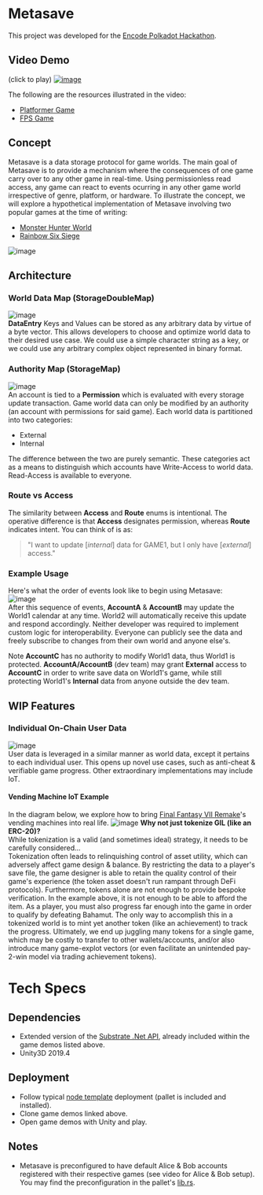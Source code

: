 # Metasave
This project was developed for the [Encode Polkadot Hackathon](https://www.encode.club/polkadot-club-hackathon). 
## Video Demo
(click to play)
[![image](https://user-images.githubusercontent.com/1028926/139475111-90bc8c40-ef4a-4c10-a520-7ff8d3468668.png)](https://www.youtube.com/watch?v=oZd8Vu2ZqiQ)

The following are the resources illustrated in the video:
* [Platformer Game](https://dev.azure.com/bonillakelvin/MetaSave/_git/Polkadot_Platformer)
* [FPS Game](https://dev.azure.com/bonillakelvin/MetaSave/_git/Polkadot_FPS)

## Concept
Metasave is a data storage protocol for game worlds. The main goal of Metasave is to provide a mechanism where the consequences of one game carry over to any other game in real-time. Using permissionless read access, any game can react to events ocurring in any other game world irrespective of genre, platform, or hardware. To illustrate the concept, we will explore a hypothetical implementation of Metasave involving two popular games at the time of writing: 
* [Monster Hunter World](http://www.monsterhunterworld.com/us/)
* [Rainbow Six Siege](https://www.ubisoft.com/en-gb/game/rainbow-six/siege)

![image](https://user-images.githubusercontent.com/1028926/138626583-67dbe1a2-6991-43bc-bfd9-f45712ea6b8e.png)

## Architecture
### World Data Map (StorageDoubleMap)
![image](https://user-images.githubusercontent.com/1028926/138798123-5ba5866e-e222-4d33-a4a8-facd31159213.png)  
**DataEntry** Keys and Values can be stored as any arbitrary data by virtue of a byte vector. This allows developers to choose and optimize world data to their desired use case. We could use a simple character string as a key, or we could use any arbitrary complex object represented in binary format.
### Authority Map (StorageMap)
![image](https://user-images.githubusercontent.com/1028926/138798404-5e994e26-8d95-4a24-a150-d7ea4717105c.png)  
An account is tied to a **Permission** which is evaluated with every storage update transaction. Game world data can only be modified by an authority (an account with permissions for said game). Each world data is partitioned into two categories:
* External
* Internal

The difference between the two are purely semantic. These categories act as a means to distinguish which accounts have Write-Access to world data. Read-Access is available to everyone.

### Route vs Access  
The similarity between **Access** and **Route** enums is intentional. The operative difference is that **Access** designates permission, whereas **Route** indicates intent. You can think of is as:

> "I want to update [*internal*] data for GAME1, but I only have [*external*] access."

### Example Usage
Here's what the order of events look like to begin using Metasave:  
![image](https://user-images.githubusercontent.com/1028926/138800337-314bd68c-d573-46a2-b71c-dfa341920ce9.png)  
After this sequence of events, **AccountA** & **AccountB** may update the World1 calendar at any time. World2 will automatically receive this update and respond accordingly. 
Neither developer was required to implement custom logic for interoperability. Everyone can publicly see the data and freely subscribe to changes from their own world and anyone else's.  

Note **AccountC** has no authority to modify World1 data, thus World1 is protected. **AccountA/AccountB** (dev team) may grant **External** access to **AccountC** in order to write save data on World1's game, while still protecting World1's **Internal** data from anyone outside the dev team. 


## WIP Features
### Individual On-Chain User Data
![image](https://user-images.githubusercontent.com/1028926/141663167-cb933bdc-4e5d-4f0d-97e0-d3c83cd99146.png)  
User data is leveraged in a similar manner as world data, except it pertains to each individual user. This opens up novel use cases, such as anti-cheat & verifiable game progress. Other extraordinary implementations may include IoT.

#### Vending Machine IoT Example
In the diagram below, we explore how to bring [Final Fantasy VII Remake](https://www.playstation.com/en-us/games/final-fantasy-vii-remake/)'s vending machines into real life. 
![image](https://user-images.githubusercontent.com/1028926/139705304-0e95736c-9843-4a55-ac29-c593a15854f2.png)
**Why not just tokenize GIL (like an ERC-20)?**  
While tokenization is a valid (and sometimes ideal) strategy, it needs to be carefully considered...  
Tokenization often leads to relinquishing control of asset utility, which can adversely affect game design & balance. By restricting the data to a player's save file, the game designer is able to retain the quality control of their game's experience (the token asset doesn't run rampant through DeFi protocols). Furthermore, tokens alone are not enough to provide bespoke verification. In the example above, it is not enough to be able to afford the item. As a player, you must also progress far enough into the game in order to qualify by defeating Bahamut. The only way to accomplish this in a tokenized world is to mint yet another token (like an achievement) to track the progress. Ultimately, we end up juggling many tokens for a single game, which may be costly to transfer to other wallets/accounts, and/or also introduce many game-explot vectors (or even facilitate an unintended pay-2-win model via trading achievement tokens).

# Tech Specs
## Dependencies
*  Extended version of the [Substrate .Net API](https://github.com/ajuna-network/SubstrateNetApi), already included within the game demos listed above.
*  Unity3D 2019.4

## Deployment
*  Follow typical [node template](https://github.com/substrate-developer-hub/substrate-node-template) deployment (pallet is included and installed).
*  Clone game demos linked above.
*  Open game demos with Unity and play.

## Notes
*  Metasave is preconfigured to have default Alice & Bob accounts registered with their respective games (see video for Alice & Bob setup). You may find the preconfiguration in the pallet's [lib.rs](https://github.com/kilogold/HackWeek-Sept2021/blob/daba356a66f1b5115c699543270c48332e3b2db4/pallets/template/src/lib.rs#L148).
